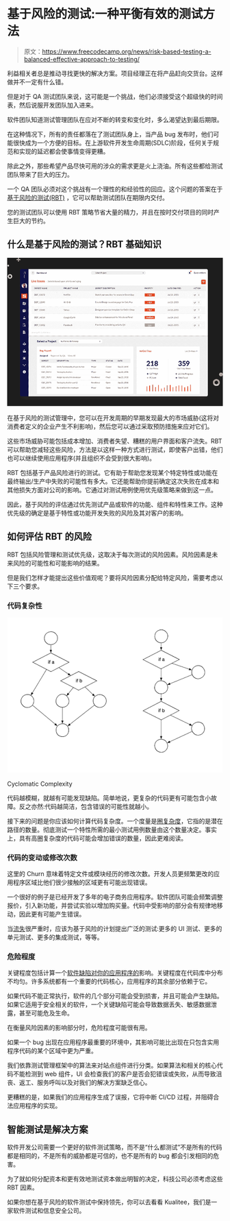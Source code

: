 # 基于风险的测试:一种平衡有效的测试方法

> 原文：<https://www.freecodecamp.org/news/risk-based-testing-a-balanced-effective-approach-to-testing/>

利益相关者总是推动寻找更快的解决方案。项目经理正在将产品赶向交货台。这样做并不一定有什么错。

但是对于 QA 测试团队来说，这可能是一个挑战，他们必须接受这个超级快的时间表，然后说服开发团队加入进来。

软件团队知道测试管理团队在应对不断的转变和变化时，多么渴望达到最后期限。

在这种情况下，所有的责任都落在了测试团队身上，当产品 bug 发布时，他们可能很快成为一个方便的目标。在上游软件开发生命周期(SDLC)阶段，任何关于规范和实现的延迟都会使事情变得更糟。

除此之外，那些希望产品尽快可用的涉众的需求更是火上浇油。所有这些都给测试团队带来了巨大的压力。

一个 QA 团队必须对这个挑战有一个理性的和经验性的回应。这个问题的答案在于[基于风险的测试(RBT)](https://www.kualitee.com/test-management/best-test-management-tools-must-used-2019/) ，它可以帮助测试团队在期限内交付。

您的测试团队可以使用 RBT 策略节省大量的精力，并且在按时交付项目的同时产生巨大的节约。

## 什么是基于风险的测试？RBT 基础知识

![dm](img/cbdbc24779cf79abb1ef715ddbe7d238.png)

在基于风险的测试管理中，您可以在开发周期的早期发现最大的市场威胁(这将对消费者定义的企业产生不利影响)，然后您可以通过采取预防措施来应对它们。

这些市场威胁可能包括成本增加、消费者失望、糟糕的用户界面和客户流失。RBT 可以帮助您减轻这些风险，方法是以这样一种方式进行测试，即使客户出错，他们也可以继续使用应用程序(并且组织不会受到很大影响)。

RBT 包括基于产品风险进行的测试。它有助于帮助您发现某个特定特性或功能在最终输出/生产中失败的可能性有多大。它还能帮助你提前确定这次失败在成本和其他损失方面对公司的影响。它通过对测试用例使用优先级策略来做到这一点。

因此，基于风险的评估通过优先测试产品或软件的功能、组件和特性来工作。这种优先级的确定是基于特性或功能开发失败的风险及其对客户的影响。

## 如何评估 RBT 的风险

RBT 包括风险管理和测试优先级，这取决于每次测试的风险因素。风险因素是未来风险的可能性和可能影响的结果。

但是我们怎样才能提出这些价值观呢？要将风险因素分配给特定风险，需要考虑以下三个要求。

### 代码复杂性

![complexity](img/3167853ca3f9b3d39337582394e55a6e.png)

Cyclomatic Complexity

代码越模糊，就越有可能发现缺陷。简单地说，更复杂的代码更有可能包含小故障。反之亦然:代码越简洁，包含错误的可能性就越小。

接下来的问题是你应该如何计算代码复杂度。一个度量是[圈复杂度](https://www.tutorialspoint.com/software_testing_dictionary/cyclomatic_complexity.htm)，它指的是潜在路径的数量。彻底测试一个特性所需的最小测试用例数量由这个数量决定。事实上，具有高圈复杂度的代码可能会增加错误的数量，因此更难阅读。

### 代码的变动或修改次数

这里的 Churn 意味着特定文件或模块经历的修改次数。开发人员更频繁更改的应用程序区域比他们很少接触的区域更有可能出现错误。

一个很好的例子是已经开发了多年的电子商务应用程序。软件团队可能会频繁调整报价，引入新功能，并尝试实验以增加购买量。代码中受影响的部分会有规律地移动，因此更有可能产生错误。

当[流失](https://dzone.com/articles/code-churn-a-magical-metric-for-software-quality)很严重时，应该为基于风险的计划提出广泛的测试:更多的 UI 测试、更多的单元测试、更多的集成测试，等等。

### 危险程度

关键程度包括计算一个[软件缺陷对你的应用程序的](https://techbeacon.com/app-dev-testing/how-slash-high-cost-defects)影响。关键程度在代码库中分布不均匀。许多系统都有一个重要的代码核心，应用程序的其余部分依赖于它。

如果代码不能正常执行，软件的几个部分可能会受到损害，并且可能会产生缺陷。如果它适用于安全相关的软件，一个关键缺陷可能会导致数据丢失、敏感数据泄露，甚至可能危及生命。

在衡量风险因素的影响部分时，危险程度可能很有用。

如果一个 bug 出现在应用程序最重要的环境中，其影响可能比出现在只包含实用程序代码的某个区域中更为严重。

我们依靠测试管理框架中的算法来对站点组件进行分类。如果算法和相关的核心代码不能检测到 web 组件，UI 会检查我们的客户是否会犯错误或失败，从而导致沮丧、返工、服务呼叫以及对我们的解决方案缺乏信心。

更糟糕的是，如果我们的应用程序生成了误报，它将中断 CI/CD 过程，并阻碍合法应用程序的实现。

## 智能测试是解决方案

软件开发公司需要一个更好的软件测试策略，而不是“什么都测试”不是所有的代码都是相同的，不是所有的威胁都是可信的，也不是所有的 bug 都会引发相同的危害。

为了就如何分配资本和更有效地测试资本做出明智的决定，科技公司必须考虑这些 RBT 因素。

如果你想在基于风险的软件测试中保持领先，你可以去看看 Kualitee，我们是一家软件测试和信息安全公司。